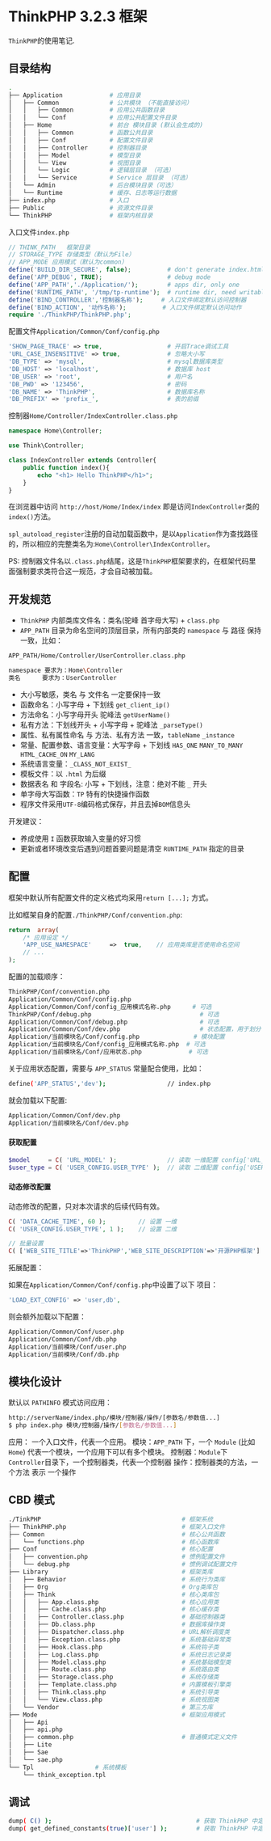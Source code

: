 # ThinkPHP 3.2.3 框架

`ThinkPHP`的使用笔记.

## 目录结构

```bash
.
├── Application             # 应用目录
│   ├── Common              # 公共模块 （不能直接访问）
│   │   ├── Common          # 应用公共函数目录
│   │   └── Conf            # 应用公共配置文件目录
│   ├── Home                # 前台 模块目录 (默认会生成的)
│   │   ├── Common          # 函数公共目录
│   │   ├── Conf            # 配置文件目录
│   │   ├── Controller      # 控制器目录
│   │   ├── Model           # 模型目录
│   │   └── View            # 视图目录
│   │   └── Logic           # 逻辑层目录 （可选）
│   │   └── Service         # Service 层目录 （可选）
│   └── Admin               # 后台模块目录（可选）
│   └── Runtime             # 缓存、日志等运行数据
├── index.php               # 入口
├── Public                  # 资源文件目录
└── ThinkPHP                # 框架内核目录
```

入口文件`index.php`

```php
// THINK_PATH	框架目录
// STORAGE_TYPE	存储类型（默认为File）
// APP_MODE	应用模式（默认为common）
define('BUILD_DIR_SECURE', false);          # don't generate index.html
define('APP_DEBUG', TRUE);                  # debug mode
define('APP_PATH','./Application/');        # apps dir, only one
define('RUNTIME_PATH', '/tmp/tp-runtime');  # runtime dir, need writable
define('BIND_CONTROLLER','控制器名称');     # 入口文件绑定默认访问控制器
define('BIND_ACTION', '动作名称');          # 入口文件绑定默认访问动作
require './ThinkPHP/ThinkPHP.php';
```

配置文件`Application/Common/Conf/config.php`

```php
'SHOW_PAGE_TRACE' => true,                  # 开启Trace调试工具
'URL_CASE_INSENSITIVE' => true,             # 忽略大小写
'DB_TYPE' => 'mysql',                       # mysql数据库类型
'DB_HOST' => 'localhost',                   # 数据库 host
'DB_USER' => 'root',                        # 用户名
'DB_PWD' => '123456',                       # 密码
'DB_NAME' => 'ThinkPHP',                    # 数据库名称
'DB_PREFIX' => 'prefix_',                   # 表的前缀
```

控制器`Home/Controller/IndexController.class.php`

```php
namespace Home\Controller;

use Think\Controller;

class IndexController extends Controller{
    public function index(){
        echo "<h1> Hello ThinkPHP</h1>";
    }
}
```

在浏览器中访问 `http://host/Home/Index/index` 即是访问`IndexController`类的`index()`方法。

`spl_autoload_register`注册的自动加载函数中，是以`Application`作为查找路径的，所以相应的完整类名为:`Home\Controller\IndexController`。

PS: 控制器文件名以`.class.php`结尾，这是`ThinkPHP`框架要求的，在框架代码里面强制要求类符合这一规范，才会自动被加载。

## 开发规范

- `ThinkPHP` 内部类库文件名：类名(驼峰 首字母大写) + `class.php`
- `APP_PATH` 目录为命名空间的顶层目录，所有内部类的 `namespace` 与 路径 保持一致，比如：

```bash
APP_PATH/Home/Controller/UserController.class.php

namespace 要求为：Home\Controller
类名      要求为：UserController
```

- 大小写敏感，类名 与 文件名 一定要保持一致
- 函数命名：小写字母 + 下划线 `get_client_ip()`
- 方法命名：小写字母开头 驼峰法 `getUserName()`
- 私有方法：下划线开头 + 小写字母 + 驼峰法 `_parseType()`
- 属性、私有属性命名 与 方法、私有方法 一致，`tableName` `_instance`
- 常量、配置参数、语言变量：大写字母 + 下划线 `HAS_ONE` `MANY_TO_MANY` `HTML_CACHE_ON` `MY_LANG`
- 系统语言变量：`_CLASS_NOT_EXIST_`
- 模板文件：以 `.html` 为后缀
- 数据表名 和 字段名: 小写 + 下划线，注意：绝对不能 `_` 开头
- 单字母大写函数：`TP` 特有的快捷操作函数
- 程序文件采用`UTF-8`编码格式保存，并且去掉`BOM`信息头

开发建议：

- 养成使用 `I` 函数获取输入变量的好习惯
- 更新或者环境改变后遇到问题首要问题是清空 `RUNTIME_PATH` 指定的目录

## 配置

框架中默认所有配置文件的定义格式均采用`return [...];` 方式。

比如框架自身的配置`./ThinkPHP/Conf/convention.php`:

```php
return  array(
    /* 应用设定 */
    'APP_USE_NAMESPACE'     =>  true,    // 应用类库是否使用命名空间
    // ...
);
```

配置的加载顺序：

```bash
ThinkPHP/Conf/convention.php
Application/Common/Conf/config.php
Application/Common/Conf/config_应用模式名称.php      # 可选
ThinkPHP/Conf/debug.php                              # 可选
Application/Common/Conf/debug.php                    # 可选
Application/Common/Conf/dev.php                      # 状态配置，用于划分 生产 和 测试
Application/当前模块名/Conf/config.php               # 模块配置
Application/当前模块名/Conf/config_应用模式名称.php  # 可选
Application/当前模块名/Conf/应用状态.php             # 可选
```

关于应用状态配置，需要与 `APP_STATUS` 常量配合使用，比如：

```bash
define('APP_STATUS','dev');                 // index.php
```

就会加载以下配置:

```bash
Application/Common/Conf/dev.php
Application/当前模块名/Conf/dev.php
```

#### 获取配置

```php
$model     = C( 'URL_MODEL' );              // 读取 一维配置 config['URL_MODEL']
$user_type = C( 'USER_CONFIG.USER_TYPE' );  // 读取 二维配置 config['USER_CONFIG']['USER_TYPE']
```

#### 动态修改配置

动态修改的配置，只对本次请求的后续代码有效。

```php
C( 'DATA_CACHE_TIME', 60 );         // 设置 一维
C( 'USER_CONFIG.USER_TYPE', 1 );    // 设置 二维

// 批量设置
C( ['WEB_SITE_TITLE'=>'ThinkPHP','WEB_SITE_DESCRIPTION'=>'开源PHP框架'] );
```

拓展配置：

如果在`Application/Common/Conf/config.php`中设置了以下 项目：

```php
'LOAD_EXT_CONFIG' => 'user,db',
```

则会额外加载以下配置：

```bash
Application/Common/Conf/user.php
Application/Common/Conf/db.php
Application/当前模块/Conf/user.php
Application/当前模块/Conf/db.php
```

## 模块化设计

默认以 `PATHINFO` 模式访问应用：

```bash
http://serverName/index.php/模块/控制器/操作/[参数名/参数值...]
$ php index.php 模块/控制器/操作/[参数名/参数值...]
```

应用： 一个入口文件，代表一个应用。
模块：`APP_PATH` 下，一个 `Module` (比如`Home`) 代表一个模块，一个应用下可以有多个模块。
控制器：`Module`下`Controller`目录下，一个控制器类，代表一个控制器
操作：控制器类的方法，一个方法 表示 一个操作

## CBD 模式

```bash
./TinkPHP                                       # 框架系统
├── ThinkPHP.php                                # 框架入口文件
├── Common                                      # 核心公共函数
│   └── functions.php                           # 核心函数库
├── Conf                                        # 核心配置
│   ├── convention.php                          # 惯例配置文件
│   └── debug.php                               # 惯例调试配置文件
├── Library                                     # 框架类库
│   ├── Behavior                                # 系统行为类库
│   ├── Org                                     # Org类库包
│   ├── Think                                   # 核心类库包
│   │   ├── App.class.php                       # 核心应用类
│   │   ├── Cache.class.php                     # 核心缓存类
│   │   ├── Controller.class.php                # 基础控制器类
│   │   ├── Db.class.php                        # 数据库操作类
│   │   ├── Dispatcher.class.php                # URL解析调度类
│   │   ├── Exception.class.php                 # 系统基础异常类
│   │   ├── Hook.class.php                      # 系统钩子类
│   │   ├── Log.class.php                       # 系统日志记录类
│   │   ├── Model.class.php                     # 系统基础模型类
│   │   ├── Route.class.php                     # 系统路由类
│   │   ├── Storage.class.php                   # 系统存储类
│   │   ├── Template.class.php                  # 内置模板引擎类
│   │   ├── Think.class.php                     # 系统引导类
│   │   └── View.class.php                      # 系统视图类
│   └── Vendor                                  # 第三方库
├── Mode                                        # 框架应用模式
│   ├── Api
│   ├── api.php
│   ├── common.php                              # 普通模式定义文件
│   ├── Lite
│   ├── Sae
│   └── sae.php
└── Tpl                 # 系统模板
    └── think_exception.tpl
```

## 调试

```bash
dump( C() );                                        # 获取 ThinkPHP 中定义的所有配置
dump( get_defined_constants(true)['user'] );        # 获取 ThinkPHP 中定义的所有常量
```
